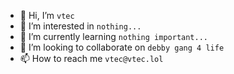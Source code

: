 - 👋 Hi, I’m `vtec`
- 👀 I’m interested in `nothing...`
- 🌱 I’m currently learning `nothing important...`
- 💞️ I’m looking to collaborate on `debby gang 4 life`
- 📫 How to reach me `vtec@vtec.lol`

<!---
vteclol/vteclol is a ✨ special ✨ repository because its `README.md` (this file) appears on your GitHub profile.
You can click the Preview link to take a look at your changes.
--->
